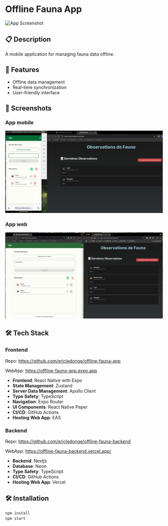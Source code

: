 # Offline Fauna App

![App Screenshot](./screenshots/app-preview.png)

## 📋 Description

A mobile application for managing fauna data offline.

## 🚀 Features

- Offline data management
- Real-time synchronization
- User-friendly interface

## 📸 Screenshots

### App mobile

![Feature 1](./screenshots/1.png)

### App web

![Feature 2](./screenshots/2.png)

## 🛠️ Tech Stack

### Frontend

Repo: https://github.com/ericledonge/offline-fauna-app

WebApp: https://offline-fauna-app.expo.app

- **Frontend**: React Native with Expo
- **State Management**: Zustand
- **Server Data Management**: Apollo Client
- **Type Safety**: TypeScript
- **Navigation**: Expo Router
- **UI Components**: React Native Paper
- **CI/CD**: GitHub Actions
- **Hosting Web App**: EAS

### Backend

Repo: https://github.com/ericledonge/offline-fauna-backend

WebApp: https://offline-fauna-backend.vercel.app/

- **Backend**: Nextjs
- **Database**: Neon
- **Type Safety**: TypeScript
- **CI/CD**: GitHub Actions
- **Hosting Web App**: Vercel

## 🛠️ Installation

```bash
npm install
npm start
```
